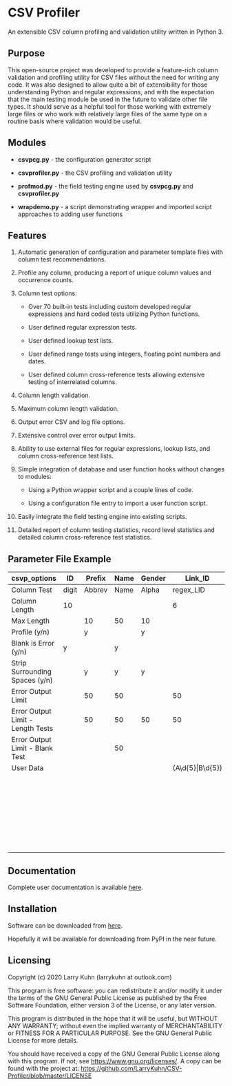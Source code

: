 # CSV Profiler

An extensible CSV column profiling and validation utility written in Python 3.

## Purpose

This open-source project was developed to provide a feature-rich column validation and profiling utility for CSV files without the need for writing any code.  It was also designed to allow quite a bit of extensibility for those understanding Python and regular expressions, and with the expectation that the main testing module be used in the future to validate other file types.  It should serve as a helpful tool for those working with extremely large files or who work with relatively large files of the same type on a routine basis where validation would be useful.

## Modules

* __<span>csvpcg.py</span>__ - the configuration generator script

* __<span>csvprofiler\.py</span>__ - the CSV profiling and validation utility

* __<span>profmod\.py</span>__ - the field testing engine used by __<span>csvpcg.py</span>__ and __<span>csvprofiler.py</span>__

* __<span>wrapdemo\.py</span>__ - a script demonstrating wrapper and imported script approaches to adding user functions

## Features

1. Automatic generation of configuration and parameter template files with column test recommendations.

2. Profile any column, producing a report of unique column values and occurrence counts.

3. Column test options:

    * Over 70 built-in tests including custom developed regular expressions and hard coded tests utilizing Python functions.

    * User defined regular expression tests.

    * User defined lookup test lists.

    * User defined range tests using integers, floating point numbers and dates.

    * User defined column cross-reference tests allowing extensive testing of interrelated columns.

4. Column length validation.

5. Maximum column length validation.

6. Output error CSV and log file options.

7. Extensive control over error output limits.

8. Ability to use external files for regular expressions, lookup lists, and column cross-reference test lists.

9. Simple integration of database and user function hooks without changes to modules:

    * Using a Python wrapper script and a couple lines of code.

    * Using a configuration file entry to import a user function script.

10. Easily integrate the field testing engine into existing scripts.

11. Detailed report of column testing statistics, record level statistics and detailed column cross-reference test statistics.

## Parameter File Example

csvp_options | ID | Prefix | Name | Gender | Link_ID | Dept | Territory | T_State
------------ | -- | ------ | ---- | ------ | ------- | ---- | --------- | -------
Column Test | digit | Abbrev | Name | Alpha | regex_LID | lookup_Dept | xcheck_T | xcheck_T
Column Length | 10 |  |  |  | 6 |  |  |
Max Length |  | 10 | 50 | 10 |  | 10 | 2 | 2
Profile (y/n) |  | y |  | y |  | y | y | y
Blank is Error (y/n) | y |  | y |  |  | y |  |
Strip Surrounding Spaces (y/n) |  | y | y | y  |  | y | y | y
Error Output Limit |  | 50 | 50 |  | 50 |  | 50 | 50
Error Output Limit - Length Tests |  | 50 | 50 | 50 | 50 |  | 50 | 50
Error Output Limit - Blank Test |  |  | 50 |  |  |  |  |
User Data |  |  |  |  | (A\d{5}\|B\d{5}) | Admin | nothing | nothing
 |  |  |  |  |  |  | Finance | E | (PA\|NY)
 |  |  |  |  |  |  | HR | SE | FL
 |  |  |  |  |  |  | Training | MW | (IL\|WI)
 |  |  |  |  |  |  | Sales | S | TX
 |  |  |  |  |  |  | Ops | NW | (WA\|WY)
 |  |  |  |  |  |  |  | W | CA
 |  |  |  |  |  |  |  | G | range(1:99)

## Documentation

Complete user documentation is available [here](https://github.com/LarryKuhn/CSV-Profiler/tree/master/Documentation).

## Installation

Software can be downloaded from [here](https://github.com/LarryKuhn/CSV-Profiler/tree/master/CSV-Profiler).

Hopefully it will be available for downloading from PyPI in the near future.

## Licensing

Copyright (c) 2020 Larry Kuhn (larrykuhn at outlook.com)

This program is free software: you can redistribute it and/or modify
it under the terms of the GNU General Public License as published by
the Free Software Foundation, either version 3 of the License, or
any later version.

This program is distributed in the hope that it will be useful,
but WITHOUT ANY WARRANTY; without even the implied warranty of
MERCHANTABILITY or FITNESS FOR A PARTICULAR PURPOSE.  See the
GNU General Public License for more details.

You should have received a copy of the GNU General Public License
along with this program.  If not, see <https://www.gnu.org/licenses/>.
A copy can be found with the project at:
    https://github.com/LarryKuhn/CSV-Profiler/blob/master/LICENSE
